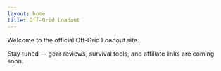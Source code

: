 ```yaml
---
layout: home
title: Off-Grid Loadout
---
```


Welcome to the official Off-Grid Loadout site.

Stay tuned — gear reviews, survival tools, and affiliate links are coming soon.
